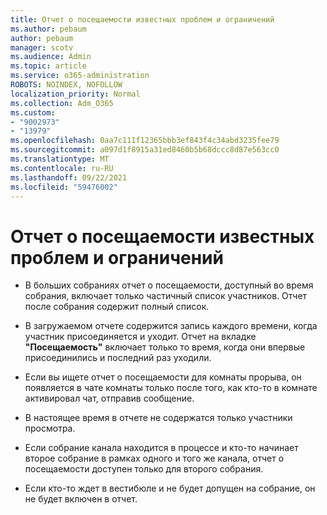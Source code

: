 ```yaml
---
title: Отчет о посещаемости известных проблем и ограничений
ms.author: pebaum
author: pebaum
manager: scotv
ms.audience: Admin
ms.topic: article
ms.service: o365-administration
ROBOTS: NOINDEX, NOFOLLOW
localization_priority: Normal
ms.collection: Adm_O365
ms.custom:
- "9002973"
- "13979"
ms.openlocfilehash: 0aa7c111f12365bbb3ef843f4c34abd3235fee79
ms.sourcegitcommit: a097d1f8915a31ed8460b5b68dccc8d87e563cc0
ms.translationtype: MT
ms.contentlocale: ru-RU
ms.lasthandoff: 09/22/2021
ms.locfileid: "59476002"
---
```

# <a name="attendance-report-known-issues-and-limitations"></a>Отчет о посещаемости известных проблем и ограничений

- В больших собраниях отчет о посещаемости, доступный во время собрания, включает только частичный список участников. Отчет после собрания содержит полный список. 

- В загружаемом отчете содержится запись каждого времени, когда участник присоединяется и уходит. Отчет на вкладке **"Посещаемость"** включает только то время, когда они впервые присоединились и последний раз уходили.

- Если вы ищете отчет о посещаемости для комнаты прорыва, он появляется в чате комнаты только после того, как кто-то в комнате активировал чат, отправив сообщение.

- В настоящее время в отчете не содержатся только участники просмотра.

- Если собрание канала находится в процессе и кто-то начинает второе собрание в рамках одного и того же канала, отчет о посещаемости доступен только для второго собрания.

- Если кто-то ждет в вестибюле и не будет допущен на собрание, он не будет включен в отчет.
